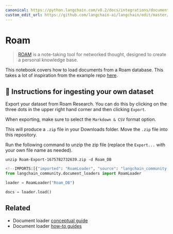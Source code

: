 ```yaml
---
canonical: https://python.langchain.com/v0.2/docs/integrations/document_loaders/roam/
custom_edit_url: https://github.com/langchain-ai/langchain/edit/master/docs/docs/integrations/document_loaders/roam.ipynb
---
```


# Roam

>[ROAM](https://roamresearch.com/) is a note-taking tool for networked thought, designed to create a personal knowledge base.

This notebook covers how to load documents from a Roam database. This takes a lot of inspiration from the example repo [here](https://github.com/JimmyLv/roam-qa).

## 🧑 Instructions for ingesting your own dataset

Export your dataset from Roam Research. You can do this by clicking on the three dots in the upper right hand corner and then clicking `Export`.

When exporting, make sure to select the `Markdown & CSV` format option.

This will produce a `.zip` file in your Downloads folder. Move the `.zip` file into this repository.

Run the following command to unzip the zip file (replace the `Export...` with your own file name as needed).

```shell
unzip Roam-Export-1675782732639.zip -d Roam_DB
```



```python
<!--IMPORTS:[{"imported": "RoamLoader", "source": "langchain_community.document_loaders", "docs": "https://api.python.langchain.com/en/latest/document_loaders/langchain_community.document_loaders.roam.RoamLoader.html", "title": "Roam"}]-->
from langchain_community.document_loaders import RoamLoader
```


```python
loader = RoamLoader("Roam_DB")
```


```python
docs = loader.load()
```


## Related

- Document loader [conceptual guide](/docs/concepts/#document-loaders)
- Document loader [how-to guides](/docs/how_to/#document-loaders)